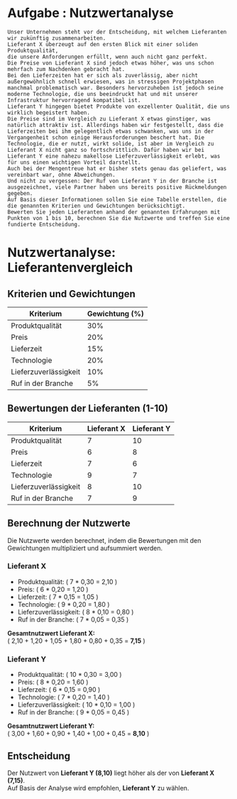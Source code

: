 # Aufgabe : Nutzwertanalyse
````
Unser Unternehmen steht vor der Entscheidung, mit welchem Lieferanten wir zukünftig zusammenarbeiten. 
Lieferant X überzeugt auf den ersten Blick mit einer soliden Produktqualität, 
die unsere Anforderungen erfüllt, wenn auch nicht ganz perfekt. 
Die Preise von Lieferant X sind jedoch etwas höher, was uns schon mehrfach zum Nachdenken gebracht hat. 
Bei den Lieferzeiten hat er sich als zuverlässig, aber nicht außergewöhnlich schnell erwiesen, was in stressigen Projektphasen manchmal problematisch war. Besonders hervorzuheben ist jedoch seine moderne Technologie, die uns beeindruckt hat und mit unserer Infrastruktur hervorragend kompatibel ist.
Lieferant Y hingegen bietet Produkte von exzellenter Qualität, die uns wirklich begeistert haben. 
Die Preise sind im Vergleich zu Lieferant X etwas günstiger, was natürlich attraktiv ist. Allerdings haben wir festgestellt, dass die Lieferzeiten bei ihm gelegentlich etwas schwanken, was uns in der Vergangenheit schon einige Herausforderungen beschert hat. Die Technologie, die er nutzt, wirkt solide, ist aber im Vergleich zu Lieferant X nicht ganz so fortschrittlich. Dafür haben wir bei Lieferant Y eine nahezu makellose Lieferzuverlässigkeit erlebt, was für uns einen wichtigen Vorteil darstellt.
Auch bei der Mengentreue hat er bisher stets genau das geliefert, was vereinbart war, ohne Abweichungen.
Und nicht zu vergessen: Der Ruf von Lieferant Y in der Branche ist ausgezeichnet, viele Partner haben uns bereits positive Rückmeldungen gegeben.
Auf Basis dieser Informationen sollen Sie eine Tabelle erstellen, die die genannten Kriterien und Gewichtungen berücksichtigt. 
Bewerten Sie jeden Lieferanten anhand der genannten Erfahrungen mit Punkten von 1 bis 10, berechnen Sie die Nutzwerte und treffen Sie eine fundierte Entscheidung.
````
# Nutzwertanalyse: Lieferantenvergleich

## Kriterien und Gewichtungen
| **Kriterium**             | **Gewichtung (%)** |
|---------------------------|--------------------|
| Produktqualität           | 30%               |
| Preis                     | 20%               |
| Lieferzeit                | 15%               |
| Technologie               | 20%               |
| Lieferzuverlässigkeit     | 10%               |
| Ruf in der Branche        | 5%                |

## Bewertungen der Lieferanten (1-10)
| **Kriterium**             | **Lieferant X** | **Lieferant Y** |
|---------------------------|-----------------------|-----------------------|
| Produktqualität           | 7                     | 10                    |
| Preis                     | 6                     | 8                     |
| Lieferzeit                | 7                     | 6                     |
| Technologie               | 9                     | 7                     |
| Lieferzuverlässigkeit     | 8                     | 10                    |
| Ruf in der Branche        | 7                     | 9                     |

## Berechnung der Nutzwerte
Die Nutzwerte werden berechnet, indem die Bewertungen mit den Gewichtungen multipliziert und aufsummiert werden.

### Lieferant X
- Produktqualität: \( 7 * 0,30 = 2,10 \)
- Preis: \( 6 * 0,20 = 1,20 \)
- Lieferzeit: \( 7 * 0,15 = 1,05 \)
- Technologie: \( 9 * 0,20 = 1,80 \)
- Lieferzuverlässigkeit: \( 8 * 0,10 = 0,80 \)
- Ruf in der Branche: \( 7 * 0,05 = 0,35 \)

**Gesamtnutzwert Lieferant X:**  
\( 2,10 + 1,20 + 1,05 + 1,80 + 0,80 + 0,35 = **7,15** \)

### Lieferant Y
- Produktqualität: \( 10 * 0,30 = 3,00 \)
- Preis: \( 8 * 0,20 = 1,60 \)
- Lieferzeit: \( 6 * 0,15 = 0,90 \)
- Technologie: \( 7 * 0,20 = 1,40 \)
- Lieferzuverlässigkeit: \( 10 * 0,10 = 1,00 \)
- Ruf in der Branche: \( 9 * 0,05 = 0,45 \)

**Gesamtnutzwert Lieferant Y:**  
\( 3,00 + 1,60 + 0,90 + 1,40 + 1,00 + 0,45 = **8,10** \)

## Entscheidung
Der Nutzwert von **Lieferant Y (8,10)** liegt höher als der von **Lieferant X (7,15)**.  
Auf Basis der Analyse wird empfohlen, **Lieferant Y** zu wählen.

